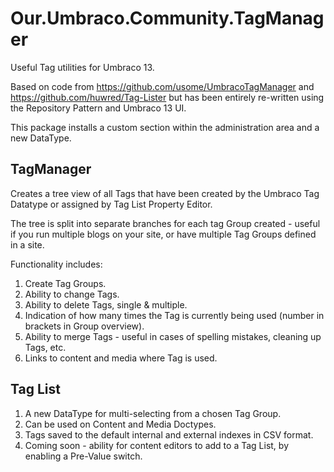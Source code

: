 # Our.Umbraco.Community.TagManager

Useful Tag utilities for Umbraco 13. 

Based on code from https://github.com/usome/UmbracoTagManager and https://github.com/huwred/Tag-Lister but has been entirely re-written using the Repository Pattern and Umbraco 13 UI.

This package installs a custom section within the administration area and a new DataType.

## TagManager
Creates a tree view of all Tags that have been created by the Umbraco Tag Datatype or assigned by Tag List Property Editor. 

The tree is split into separate branches for each tag Group created - useful if you run multiple blogs on your site, or have multiple Tag Groups defined in a site.

Functionality includes:

1. Create Tag Groups.
1. Ability to change Tags.
2. Ability to delete Tags, single & multiple.
3. Indication of how many times the Tag is currently being used (number in brackets in Group overview).
4. Ability to merge Tags - useful in cases of spelling mistakes, cleaning up Tags, etc.
5. Links to content and media where Tag is used.

## Tag List
1. A new DataType for multi-selecting from a chosen Tag Group.
2. Can be used on Content and Media Doctypes.
3. Tags saved to the default internal and external indexes in CSV format.
4. Coming soon - ability for content editors to add to a Tag List, by enabling a Pre-Value switch.
